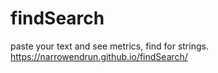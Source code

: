# findSearch #

paste your text and see metrics, find for strings.  
https://narrowendrun.github.io/findSearch/
